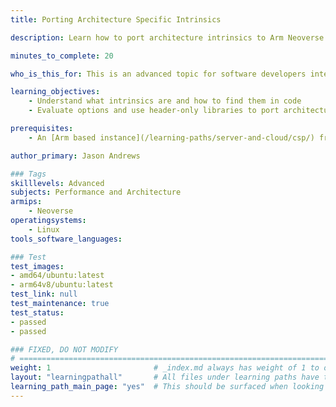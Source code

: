 ```yaml
---
title: Porting Architecture Specific Intrinsics

description: Learn how to port architecture intrinsics to Arm Neoverse processors.

minutes_to_complete: 20

who_is_this_for: This is an advanced topic for software developers interested in porting architecture specific intrinics to Arm Neoverse processors.

learning_objectives:
    - Understand what intrinsics are and how to find them in code
    - Evaluate options and use header-only libraries to port architecture specific intrinics to Arm Neoverse

prerequisites:
    - An [Arm based instance](/learning-paths/server-and-cloud/csp/) from an appropriate cloud service provider.

author_primary: Jason Andrews

### Tags
skilllevels: Advanced
subjects: Performance and Architecture
armips:
    - Neoverse
operatingsystems:
    - Linux
tools_software_languages:

### Test
test_images:
- amd64/ubuntu:latest
- arm64v8/ubuntu:latest
test_link: null
test_maintenance: true
test_status:
- passed
- passed

### FIXED, DO NOT MODIFY
# ================================================================================
weight: 1                       # _index.md always has weight of 1 to order correctly
layout: "learningpathall"       # All files under learning paths have this same wrapper
learning_path_main_page: "yes"  # This should be surfaced when looking for related content. Only set for _index.md of learning path content.
---
```

